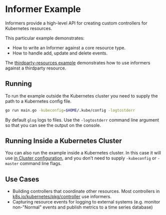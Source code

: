 # Informer Example

Informers provide a high-level API for creating custom controllers for Kubernetes resources.

This particular example demonstrates:

* How to write an Informer against a core resource type.
* How to handle add, update and delete events.

The [thirdparty-resources example](../third-party-resources) demonstrates how to use informers against a thirdparty resource.

## Running

To run the example outside the Kubernetes cluster you need to supply the path to a Kubernetes config file.

```sh
go run main.go -kubeconfig=$HOME/.kube/config -logtostderr
```

By default `glog` logs to files.
Use the `-logtostderr` command line argument so that you can see the output on the console.

## Running Inside a Kubernetes Cluster

You can also run the example inside a Kubernetes cluster.
In this case it will use [in Cluster configuration](../in-cluster/),
and you don't need to supply `-kubeconfig` or `-master` command line flags.

## Use Cases

* Building controllers that coordinate other resources.
  Most controllers in [k8s.io/kubernetes/pkg/controller](https://godoc.org/k8s.io/kubernetes/pkg/controller) use informers.
* Capturing resource events for logging to external systems
  (e.g. monitor non-"Normal" events and publish metrics to a time series database)
